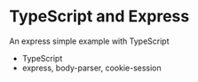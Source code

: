 # TypeScript and Express

An express simple example with TypeScript

* TypeScript
* express, body-parser, cookie-session
